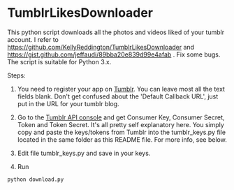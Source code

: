# TumblrLikesDownloader
This python script downloads all the photos and videos liked of your tumblr account. I refer to https://github.com/KellyReddington/TumblrLikesDownloader and https://gist.github.com/jeffaudi/89bba20e839d99e4afab . Fix some bugs. The script is suitable for Python 3.x.

Steps:

1. You need to register your app on [Tumblr](https://www.tumblr.com/oauth/register). You can leave most all the text fields blank. Don't get confused about the 'Default Callback URL', just put in the URL for your tumblr blog.

2. Go to the [Tumblr API console](https://www.tumblr.com/oauth/apps) and get Consumer Key, Consumer Secret, Token and Token Secret. It's all pretty self explanatory here. You simply copy and paste the keys/tokens from Tumblr into the tumblr_keys.py file located in the same folder as this README file. For more info, see below.

3. Edit file tumblr_keys.py and save in your keys.

4. Run
```
python download.py
```

